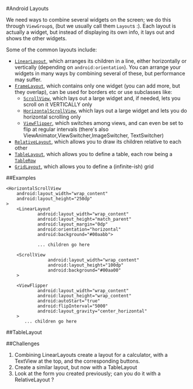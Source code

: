 #Android Layouts

We need ways to combine several widgets on the screen; we do this through `ViewGroup`s, (but we usually call them `Layout`s :). Each layout is actually a widget, but instead of displaying its own info, it lays out and shows the other widgets.

Some of the common layouts include:

* [`LinearLayout`](http://developer.android.com/reference/android/widget/LinearLayout.html), which arranges its children in a line, either horizontally or vertically (depending on `android:orientation`). You can arrange your widgets in many ways by combining several of these, but performance may suffer.
* [`FrameLayout`](http://developer.android.com/reference/android/widget/FrameLayout.html), which contains only one widget (you can add more, but they overlap), can be used for borders etc or use subclasses like:
	* [`ScrollView`](http://developer.android.com/reference/android/widget/ScrollView.html), which lays out a large widget and, if needed, lets you scroll on it VERTICALLY only
	* [`HorizontalScrollView`](http://developer.android.com/reference/android/widget/HorizontalScrollView.html), which lays out a large widget and lets you do horizontal scrolling only
	* [`ViewFlipper`](http://developer.android.com/reference/android/widget/ViewFlipper), which switches among views, and can even be set to flip at regular intervals (there's also ViewAnimator,ViewSwitcher,ImageSwitcher, TextSwitcher)
* [`RelativeLayout`](http://developer.android.com/reference/android/widget/RelativeLayout.html), which allows you to draw its children relative to each other
* [`TableLayout`](http://developer.android.com/reference/android/widget/TableLayout.html), which allows you to define a table, each row being a [`TableRow`](http://developer.android.com/reference/android/widget/TableRow.html)
* [`GridLayout`](http://developer.android.com/reference/android/widget/GridLayout.html), which allows you to define a (infinite-ish) grid


##Examples
```
<HorizontalScrollView
	android:layout_width="wrap_content"
	android:layout_height="250dp"
>
	<LinearLayout
            android:layout_width="wrap_content"
            android:layout_height="match_parent"
            android:layout_margin="0dp"
            android:orientation="horizontal" 
            android:background="#00aabb">
            
            ... children go here
```
```
    <ScrollView
                android:layout_width="wrap_content"
                android:layout_height="100dp"
                android:background="#00aa00"
	>
```
```
    <ViewFlipper
            android:layout_width="wrap_content"
            android:layout_height="wrap_content"
            android:autoStart="true"
            android:flipInterval="5000"
            android:layout_gravity="center_horizontal"
	>
	   ... children go here
```

##TableLayout

##Challenges
1. Combining LinearLayouts create a layout for a calculator, with a TextView at the top, and the corresponding buttons.
2. Create a similar layout, but now with a TableLayout
3. Look at the form you created previously; can you do it with a RelativeLayout ?
